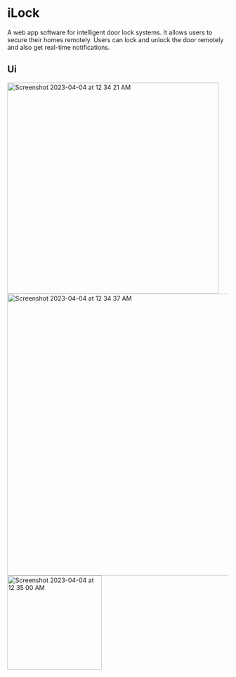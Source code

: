 # iLock
A web app software for intelligent door lock systems.
It allows users to secure their homes remotely. 
Users can lock and unlock the door remotely and also get real-time notifications.


## Ui
<img width="481" alt="Screenshot 2023-04-04 at 12 34 21 AM" src="https://user-images.githubusercontent.com/72856939/235847588-3c16043c-e71d-44a9-8f34-a79451a0067c.png">
<img width="642" alt="Screenshot 2023-04-04 at 12 34 37 AM" src="https://user-images.githubusercontent.com/72856939/235847666-27dbfbed-4418-4fee-8878-ce2a305d14d2.png">
<img width="215" alt="Screenshot 2023-04-04 at 12 35 00 AM" src="https://user-images.githubusercontent.com/72856939/235847681-45fe6338-5a4f-4f5c-a613-3707460dada2.png">
